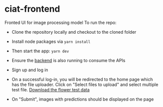 # ciat-frontend
Fronted UI for image processing model
To run the repo:

- Clone the repository locally and checkout to the cloned folder

- Install node packages via `yarn install`

- Then start the app: `yarn dev`

- Ensure the [backend](https://github.com/janetnim/ciat-backend/README.md) is also running to consume the APIs

- Sign up and log in

- On a successful log-in, you will be redirected to the home page which has the file uploader. Click on "Select files to upload" and select multiple test file. [Download the flower test data](https://huggingface.co/datasets/smutuvi/flower_test_data)

- On "Submit", images with predictions should be displayed on the page

